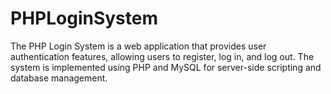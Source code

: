 # PHPLoginSystem
The PHP Login System is a web application that provides user authentication features, allowing users to register, log in, and log out. The system is implemented using PHP and MySQL for server-side scripting and database management.
